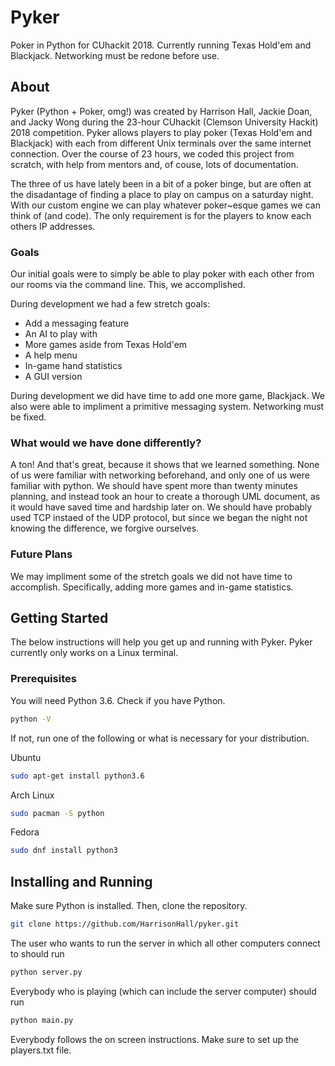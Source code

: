 # Pyker
Poker in Python for CUhackit 2018. Currently running Texas Hold'em and Blackjack. Networking must be redone before use.

## About
Pyker (Python + Poker, omg!) was created by Harrison Hall, Jackie Doan, and Jacky Wong during the 23-hour CUhackit (Clemson University Hackit) 2018 competition. Pyker allows players to play poker (Texas Hold'em and Blackjack) with each from different Unix terminals over the same internet connection. Over the course of 23 hours, we coded this project from scratch, with help from mentors and, of couse, lots of documentation.
  
The three of us have lately been in a bit of a poker binge, but are often at the disadantage of finding a place to play on campus on a saturday night. With our custom engine we can play whatever poker~esque games we can think of (and code). The only requirement is for the players to know each others IP addresses.

### Goals
Our initial goals were to simply be able to play poker with each other from our rooms via the command line. This, we accomplished. 

During development we had a few stretch goals:
* Add a messaging feature
* An AI to play with
* More games aside from Texas Hold'em
* A help menu
* In-game hand statistics
* A GUI version

During development we did have time to add one more game, Blackjack. We also were able to impliment a primitive messaging system. Networking must be fixed.

### What would we have done differently? 
A ton! And that's great, because it shows that we learned something. None of us were familiar with networking beforehand, and only one of us were familiar with python. We should have spent more than twenty minutes planning, and instead took an hour to create a thorough UML document, as it would have saved time and hardship later on. We should have probably used TCP instaed of the UDP protocol, but since we began the night not knowing the difference, we forgive ourselves. 

### Future Plans
We may impliment some of the stretch goals we did not have time to accomplish. Specifically, adding more games and in-game statistics. 

## Getting Started
The below instructions will help you get up and running with Pyker. Pyker currently only works on a Linux terminal.

### Prerequisites
You will need Python 3.6.
Check if you have Python.
```bash
python -V
```
If not, run one of the following or what is necessary for your distribution.

Ubuntu
```bash
sudo apt-get install python3.6
```

Arch Linux
```bash
sudo pacman -S python
```

Fedora
```bash
sudo dnf install python3
```

## Installing and Running
Make sure Python is installed. Then, clone the repository.
```bash
git clone https://github.com/HarrisonHall/pyker.git
```
The user who wants to run the server in which all other computers connect to should run
```bash
python server.py
```
Everybody who is playing (which can include the server computer) should run
```bash
python main.py
```
Everybody follows the on screen instructions. Make sure to set up the players.txt file. 
